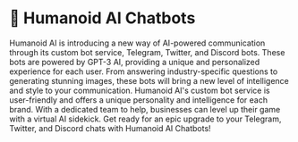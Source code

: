# 🎩 Humanoid AI Chatbots

Humanoid AI is introducing a new way of AI-powered communication through its custom bot service, Telegram, Twitter, and Discord bots. These bots are powered by GPT-3 AI, providing a unique and personalized experience for each user. From answering industry-specific questions to generating stunning images, these bots will bring a new level of intelligence and style to your communication. Humanoid AI's custom bot service is user-friendly and offers a unique personality and intelligence for each brand. With a dedicated team to help, businesses can level up their game with a virtual AI sidekick. Get ready for an epic upgrade to your Telegram, Twitter, and Discord chats with Humanoid AI Chatbots!
